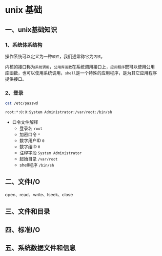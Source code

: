# unix 基础

## 一、unix基础知识

### 1、系统体系结构

操作系统可以定义为一种`软件`，我们通常称它为`内核`。

内核的接口称为`系统调用`，`公用库函数`在系统调用接口上，`应用程序`既可以使用公用库函数，也可以使用系统调用，`shell`是一个特殊的应用程序，是为其它应用程序提供接口。

### 2、登录

```bash
cat /etc/passwd

root:*:0:0:System Administrator:/var/root:/bin/sh
```

- 口令文件解释
  - 登录名 `root`
  - 加密口令 `*`
  - 数字用户ID `0`
  - 数字组ID `0`
  - 注释字段 `System Administrator`
  - 起始目录 `/var/root`
  - shell程序 `/bin/sh`

## 二、文件I/O

open、read、write、lseek、close

## 三、文件和目录

## 四、标准I/O

## 五、系统数据文件和信息
